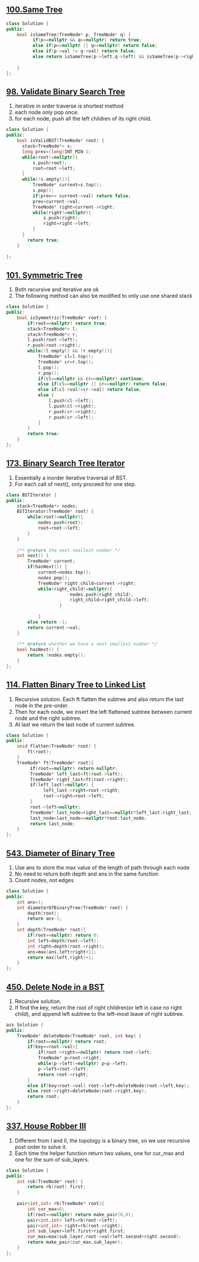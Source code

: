## [100.Same Tree](https://leetcode.com/problems/same-tree/)
``` c++
class Solution {
public:
    bool isSameTree(TreeNode* p, TreeNode* q) {
          if(p==nullptr && q==nullptr) return true;
          else if(p==nullptr || q==nullptr) return false;
          else if(p->val != q->val) return false;
          else return isSameTree(p->left,q->left) && isSameTree(p->right,q->right);
        
    }
};
```

## [98. Validate Binary Search Tree](https://leetcode.com/problems/validate-binary-search-tree/)
1. iterative in order traverse is shortest method
2. each node only pop once.
3. for each node, push all the left children of its right child.

```c++
class Solution {
public:
    bool isValidBST(TreeNode* root) {  
      stack<TreeNode*> s;
      long prev=(long)INT_MIN-1;
      while(root!=nullptr){
          s.push(root);
          root=root->left;
      }
      while(!s.empty()){
          TreeNode* current=s.top();
          s.pop();
          if(prev>= current->val) return false;
          prev=current->val;
          TreeNode* right=current->right;
          while(right!=nullptr){
              s.push(right);
              right=right->left;
          }
      }
        return true;
    }
    
};
```

## [101. Symmetric Tree](https://leetcode.com/problems/symmetric-tree/)
1. Both recursive and iterative are ok
2. The following method can also be modified to only use one shared stack
```c++
class Solution {
public:
    bool isSymmetric(TreeNode* root) {
        if(root==nullptr) return true;
        stack<TreeNode*> l;
        stack<TreeNode*> r;
        l.push(root->left);
        r.push(root->right);
        while(!l.empty() && !r.empty()){
            TreeNode* cl=l.top();
            TreeNode* cr=r.top();
            l.pop();
            r.pop();
            if(cl==nullptr && cr==nullptr) continue;
            else if(cl==nullptr || cr==nullptr) return false;
            else if(cl->val!=cr->val) return false;
            else {
                l.push(cl->left);
                l.push(cl->right);
                r.push(cr->right);
                r.push(cr->left);
            }
        }
        return true;    
    }
};
```

## [173. Binary Search Tree Iterator](https://leetcode.com/problems/binary-search-tree-iterator/)
1. Essentially a inorder iterative traversal of BST.
2. For each call of next(), only proceed for one step.
  
```c++
class BSTIterator {
public:
    stack<TreeNode*> nodes;
    BSTIterator(TreeNode* root) {
        while(root!=nullptr){
            nodes.push(root);
            root=root->left;
        }
    }
    
    /** @return the next smallest number */
    int next() {
        TreeNode* current;
        if(hasNext()) {
            current=nodes.top();
            nodes.pop();
            TreeNode* right_child=current->right;
            while(right_child!=nullptr){
                        nodes.push(right_child);
                        right_child=right_child->left;
                    }    
            
            }
        else return -1;
        return current->val;   
    }
    
    /** @return whether we have a next smallest number */
    bool hasNext() {
        return !nodes.empty();
    }
};
```

## [114. Flatten Binary Tree to Linked List](https://leetcode.com/problems/flatten-binary-tree-to-linked-list/)
1. Recursive solution. Each ft flatten the subtree and also return the last node in the pre-order.
2. Then for each node, we insert the left flattened subtree between current node and the right subtree. 
3. At last we return the last node of current subtree.  

```c++
class Solution {
public:
    void flatten(TreeNode* root) {
        ft(root);
    }
    TreeNode* ft(TreeNode* root){
         if(root==nullptr) return nullptr;
         TreeNode* left_last=ft(root->left);
         TreeNode* right_last=ft(root->right);
         if(left_last!=nullptr) {
              left_last->right=root->right;
              root->right=root->left;
         }
         root->left=nullptr;
         TreeNode* last_node=right_last==nullptr?left_last:right_last;
         last_node=last_node==nullptr?root:last_node;
         return last_node;
    }
};

```


## [543. Diameter of Binary Tree](https://leetcode.com/problems/diameter-of-binary-tree/)
1. Use ans to store the max value of the length of path through each node
2. No need to return both depth and ans in the same function
3. Count nodes, not edges 

```c++
class Solution {
public:
    int ans=1;
    int diameterOfBinaryTree(TreeNode* root) {
        depth(root);
        return ans-1;
    }
    int depth(TreeNode* root){
        if(root==nullptr) return 0;
        int left=depth(root->left);
        int right=depth(root->right);
        ans=max(ans,left+right+1);
        return max(left,right)+1;     
    }
};
```

## [450. Delete Node in a BST](https://leetcode.com/problems/delete-node-in-a-bst/)
1. Recursive solution.
2. If find the key, return the root of right children(or left in case no right child), and append left subtree to the left-most leave of right subtree.

```c++
ass Solution {
public:
    TreeNode* deleteNode(TreeNode* root, int key) {
        if(root==nullptr) return root;
        if(key==root->val){
            if(root->right==nullptr) return root->left;
            TreeNode* p=root->right;
            while(p->left!=nullptr) p=p->left;
            p->left=root->left;
            return root->right;
        }      
        else if(key<root->val) root->left=deleteNode(root->left,key);
        else root->right=deleteNode(root->right,key);
        return root;
    }
};
```


## [337. House Robber III](https://leetcode.com/problems/house-robber-iii/)
1. Different from I and II, the topology is a binary tree, so we use recursive post order to solve it.
2. Each time the helper function return two values, one for cur_max and one for the sum of sub_layers. 

```c++
class Solution {
public:
    int rob(TreeNode* root) {
        return rb(root).first;
    }
    
    pair<int,int> rb(TreeNode* root){
        int cur_max=0;
        if(root==nullptr) return make_pair(0,0);
        pair<int,int> left=rb(root->left);
        pair<int,int> right=rb(root->right);
        int sub_layer=left.first+right.first;
        cur_max=max(sub_layer,root->val+left.second+right.second);
        return make_pair(cur_max,sub_layer);
    }
};
```
